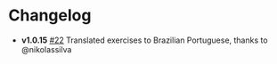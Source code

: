 # Changelog

- **v1.0.15** [#22](https://github.com/claudiopro/learn-sass/pull/22) Translated exercises to Brazilian Portuguese, thanks to @nikolassilva

